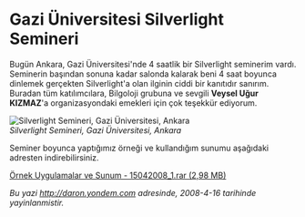 # Gazi Üniversitesi Silverlight Semineri 

Bugün Ankara, Gazi Üniversitesi'nde 4 saatlik bir Silverlight seminerim
vardı. Seminerin başından sonuna kadar salonda kalarak beni 4 saat
boyunca dinlemek gerçekten Silverlight'a olan ilginin ciddi bir
kanıtıdır sanırım. Buradan tüm katılımcılara, Bilgoloji grubuna ve
sevgili **Veysel Uğur KIZMAZ**'a organizasyondaki emekleri için çok
teşekkür ediyorum.

![Silverlight Semineri, Gazi Üniversitesi,
Ankara](../media/Gazi_Universitesi_Silverlight_Semineri/15042008_2.jpg)\
*Silverlight Semineri, Gazi Üniversitesi, Ankara*

Seminer boyunca yaptığımız örneği ve kullandığım sunumu aşağıdaki
adresten indirebilirsiniz.

[Örnek Uygulamalar ve Sunum - 15042008\_1.rar (2,98
MB)](../media/Gazi_Universitesi_Silverlight_Semineri/15042008_1.rar)


*Bu yazi http://daron.yondem.com adresinde, 2008-4-16 tarihinde yayinlanmistir.*